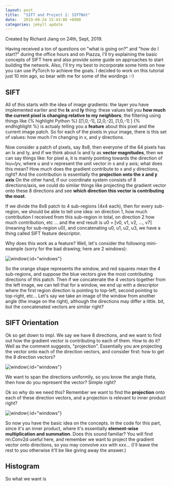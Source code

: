 ```yaml
---
layout: post
title:  "SIFT and Project 2: SIFTNet"
date:   2019-09-24 15:43:00 +0800
categories: jekyll update
---
```


Created by Richard Jiang on 24th, Sept, 2019. 

Having received a ton of questions on "what is going on?" and "how do I start?" during the office hours and on Piazza, I'll try explaining the basic concepts of SIFT here and also provide some guide on approaches to start building the network. Also, I'll try my best to incorporate some hints on how you can use PyTorch to achieve the goals. I decided to work on this tutorial just 10 min ago, so bear with me for some of the wordings :-)

## SIFT
All of this starts with the idea of image gradients: the layer you have implemented earlier and the **Ix** and **Iy** thing: these values tell you **how much the current pixel is changing relative to my neighbors**; the filtering using things like 
{% highlight Python %} 
[[1,0,-1],
 [2,0,-2],
 [1,0,-1]
] 
{% endhighlight %} 
is actualy telling you a **feature** about this pixel and the current image patch. So for each of the pixels in your image, there is this set of values: how much I'm changing in x, and y directions. 

Now consider a patch of pixels, say 8x8, then everyone of the 64 pixels has an Ix and Iy, and if we think about Ix and Iy as **vector magnitudes**, then we can say things like: for pixel a, it is mainly pointing towards the direction of Ix*u+Iy*v, where u and v represent the unit vector in x and y axis; what does this mean? How much does the gradient contribute to x and y directions, right? And the contribution is essentially the **projection onto the x and y axis** On the other hand, if our coordinate system consists of 8 directions/axis, we could do similar things like projecting the gradient vector onto these 8 directions and see **which direction this vector is contributing the most**. 

If we divide the 8x8 patch to 4 sub-regions (4x4 each), then for every sub-region, we should be able to tell one idea: on direction 1, how much contribution I received from this sub-region in total, on direction 2 how much contribution, etc ... and the end result is u0 = [v0, v1, v2, ..., v7]  (meaning for sub-region u0), and concatenating u0, u1, u2, u3, we have a thing called SIFT feature descriptor.

Why does this work as a feature? Well, let's consider the following mini-example (sorry for the bad drawing; here are 2 windows):

![window]({{richardejiang.github.io}}/assets/images/windows.jpeg){:id="windows"}

So the orange shape represents the window, and red squares mean the 4 sub-regions, and suppose the blue vectors give the most contributing directions of this patch. Then if we concatenate the 4 vectors together from the left image, we can tell that for a window, we end up with a descriptor where the first region direction is pointing to top-left, second pointing to top-right, etc... Let's say we take an image of the window from another angle (the image on the right), although the directions may differ a little. bit, but the concatenated vectors are similar right?

## SIFT Orientation
Ok so get down to impl. We say we have 8 directions, and we want to find out how the gradient vector is contributing to each of them. How to do it? Well as the comment suggests, "projection". Essentially you are projecting the vector onto each of the direction vectors, and consider first: how to get the 8 direction vectors? 

![window]({{richardejiang.github.io}}/assets/images/directions.jpeg){:id="windows"}

We want to span the directions uniformlly, so you know the angle theta, then how do you represent the vector? Simple right?

Ok so why do we need this? Remember we want to find the **projection** onto each of these direction vectors, and a projection is relevant to inner product right?

![window]({{richardejiang.github.io}}/assets/images/inner.jpeg){:id="windows"}

So now you have the basic idea on the concepts. In the code for this part, since it's an inner product, where it's essentially **element-wise multiplication and summation**. Does this sound familiar? You will find nn.Conv2d useful here, and remember we want to project the gradient vector onto directions, so you may convolve xxx with xxx... (I'll leave the rest to you otherwise it'll be like giving away the answer.)

## Histogram
So what we want is 

